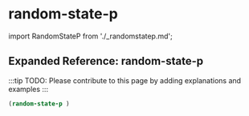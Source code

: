 # random-state-p

import RandomStateP from './_randomstatep.md';

<RandomStateP />

## Expanded Reference: random-state-p

:::tip
TODO: Please contribute to this page by adding explanations and examples
:::

```lisp
(random-state-p )
```
